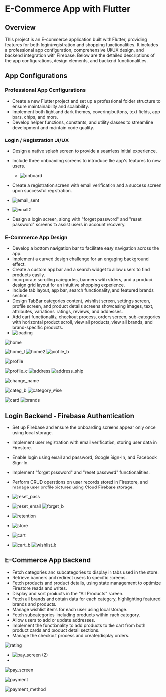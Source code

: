 # E-Commerce App with Flutter

## Overview

This project is an E-commerce application built with Flutter, providing features for both login/registration and shopping functionalities. It includes a professional app configuration, comprehensive UI/UX design, and backend integration with Firebase. Below are the detailed descriptions of the app configurations, design elements, and backend functionalities.

## App Configurations

### Professional App Configurations
- Create a new Flutter project and set up a professional folder structure to ensure maintainability and scalability.
- Implement both light and dark themes, covering buttons, text fields, app bars, chips, and more.
- Develop helper functions, constants, and utility classes to streamline development and maintain code quality.

### Login / Registration UI/UX
- Design a native splash screen to provide a seamless initial experience.


- Include three onboarding screens to introduce the app's features to new users.
  - ![onboard](https://github.com/Tushar-022/EcommerceStore/assets/96460114/5312a238-57f3-4130-b470-356132aacf90)
- Create a registration screen with email verification and a success screen upon successful registration.
- ![email_sent](https://github.com/Tushar-022/EcommerceStore/assets/96460114/ea2edb14-db89-493f-bfa4-c71d9336f0ea)
- ![email2](https://github.com/Tushar-022/EcommerceStore/assets/96460114/d9b463e3-bbef-4720-beea-2b031530e324)



- Design a login screen, along with "forget password" and "reset password" screens to assist users in account recovery.

### E-Commerce App Design
- Develop a bottom navigation bar to facilitate easy navigation across the app.
- Implement a curved design challenge for an engaging background effect.
- Create a custom app bar and a search widget to allow users to find products easily.
- Incorporate scrolling categories, banners with sliders, and a product design grid layout for an intuitive shopping experience.
- Include tab layout, app bar, search functionality, and featured brands section.
- Design TabBar categories content, wishlist screen, settings screen, profile screen, and product details screens showcasing images, text, attributes, variations, ratings, reviews, and addresses.
- Add cart functionality, checkout process, orders screen, sub-categories with horizontal product scroll, view all products, view all brands, and brand-specific products.
- ![loading](https://github.com/Tushar-022/EcommerceStore/assets/96460114/3236c43b-b081-4af6-80aa-43fd56bc2141)
  
![home](https://github.com/Tushar-022/EcommerceStore/assets/96460114/8980b82e-3fee-4d93-bc3a-fdd6ec03b990)

  ![home_l](https://github.com/Tushar-022/EcommerceStore/assets/96460114/4331f002-f2e4-4158-8d9e-c195d6917d72)
![home2](https://github.com/Tushar-022/EcommerceStore/assets/96460114/8a4321c2-663f-4bc9-a932-396fb53cf6f7)
![profile_b](https://github.com/Tushar-022/EcommerceStore/assets/96460114/fa8c7e5c-af20-4205-af85-5d1bcd95e27b)

![profile](https://github.com/Tushar-022/EcommerceStore/assets/96460114/ffc4dfc9-fb21-4f55-b462-1ca8097fb31e)

![profile_c](https://github.com/Tushar-022/EcommerceStore/assets/96460114/ae8228bd-fe11-4ed3-a1bc-6a46304b6cab)
![address](https://github.com/Tushar-022/EcommerceStore/assets/96460114/432c473e-97ba-4c35-9239-d28b77e1c524)
![address_ship](https://github.com/Tushar-022/EcommerceStore/assets/96460114/5b3c6ab2-5ad3-472b-93e6-cf13690bf6a8)

![change_name](https://github.com/Tushar-022/EcommerceStore/assets/96460114/6f10e020-ee10-4a30-9dd9-242f3cc3d785)

![categ_b](https://github.com/Tushar-022/EcommerceStore/assets/96460114/d63a6464-d3c4-4fa6-91dd-67e54d8ac138)
![category_wise](https://github.com/Tushar-022/EcommerceStore/assets/96460114/a6c5317a-f41d-458f-a1d0-ecd0626ea2b3)

![card](https://github.com/Tushar-022/EcommerceStore/assets/96460114/97793567-fe08-488d-8f87-58cecdab44ec)
![brands](https://github.com/Tushar-022/EcommerceStore/assets/96460114/717a0f3e-af11-41ee-91bb-6d24ff1a9ac0)





## Login Backend - Firebase Authentication
- Set up Firebase and ensure the onboarding screens appear only once using local storage.
- Implement user registration with email verification, storing user data in Firestore.
- Enable login using email and password, Google Sign-In, and Facebook Sign-In.
- Implement "forget password" and "reset password" functionalities.
- Perform CRUD operations on user records stored in Firestore, and manage user profile pictures using Cloud Firebase storage.
-  ![reset_pass](https://github.com/Tushar-022/EcommerceStore/assets/96460114/fec5a4ef-008f-4255-a645-3e331224c6bc)
- ![reset_email](https://github.com/Tushar-022/EcommerceStore/assets/96460114/99f2b8ef-2026-48ab-80c2-5249d45eae86)
![forget_b](https://github.com/Tushar-022/EcommerceStore/assets/96460114/4854f1a2-7427-4ef6-b591-873bf8d492a9)

- ![retention](https://github.com/Tushar-022/EcommerceStore/assets/96460114/222425be-77de-471b-9f73-108512f9e557)

- ![store](https://github.com/Tushar-022/EcommerceStore/assets/96460114/1d9d75ff-d5f5-4fef-9f2d-9b5194bfc2aa)
  

- ![cart](https://github.com/Tushar-022/EcommerceStore/assets/96460114/f7e2199b-28c0-497d-a526-77bdd6a66f6f)
- ![cart_b](https://github.com/Tushar-022/EcommerceStore/assets/96460114/a4ab8df3-d0e4-4118-a0c6-6b147ea7d356)
![wishlist_b](https://github.com/Tushar-022/EcommerceStore/assets/96460114/93f7e74e-c015-449d-966a-94cd018399e4)


## E-Commerce App Backend
- Fetch categories and subcategories to display in tabs used in the store.
- Retrieve banners and redirect users to specific screens.
- Fetch products and product details, using state management to optimize Firestore reads and writes.
- Display and sort products in the "All Products" screen.
- Fetch all brands and obtain data for each category, highlighting featured brands and products.
- Manage wishlist items for each user using local storage.
- Fetch subcategories, including products within each category.
- Allow users to add or update addresses.
- Implement the functionality to add products to the cart from both product cards and product detail sections.
- Manage the checkout process and create/display orders.

![rating](https://github.com/Tushar-022/EcommerceStore/assets/96460114/c5d82079-ba33-4b96-9667-9f8a34bbb718)

- ![pay_screen (2)](https://github.com/Tushar-022/EcommerceStore/assets/96460114/59c43ac2-8d59-41a8-a8f2-8326adb086a2)
- 
![pay_screen](https://github.com/Tushar-022/EcommerceStore/assets/96460114/0f3651ed-6d56-45b0-9afd-3dfc6d741119)

![payment](https://github.com/Tushar-022/EcommerceStore/assets/96460114/8bd27d53-4e35-440a-9e39-68ecbd6dd3b2)

![payment_method](https://github.com/Tushar-022/EcommerceStore/assets/96460114/1e02e8ee-2245-4ee5-bf18-0dfca73ec25d)







